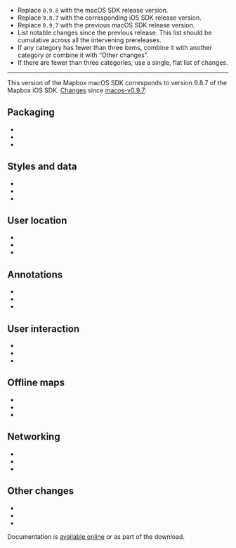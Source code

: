 * Replace `0.9.8` with the macOS SDK release version.
* Replace `9.8.7` with the corresponding iOS SDK release version.
* Replace `0.9.7` with the previous macOS SDK release version.
* List notable changes since the previous release. This list should be cumulative across all the intervening prereleases.
* If any category has fewer than three items, combine it with another category or combine it with “Other changes”.
* If there are fewer than three categories, use a single, flat list of changes.

----

This version of the Mapbox macOS SDK corresponds to version 9.8.7 of the Mapbox iOS SDK. [Changes](https://github.com/mapbox/mapbox-gl-native/compare/macos-v0.9.7...macos-v0.9.8) since [macos-v0.9.7](https://github.com/mapbox/mapbox-gl-native/releases/tag/macos-v0.9.7):

## Packaging

* 
* 
* 

## Styles and data

* 
* 
* 

## User location

* 
* 
* 

## Annotations

* 
* 
* 

## User interaction

* 
* 
* 

## Offline maps

* 
* 
* 

## Networking

* 
* 
* 

## Other changes

* 
* 
* 

Documentation is [available online](https://mapbox.github.io/mapbox-gl-native/macos/0.9.8/) or as part of the download.